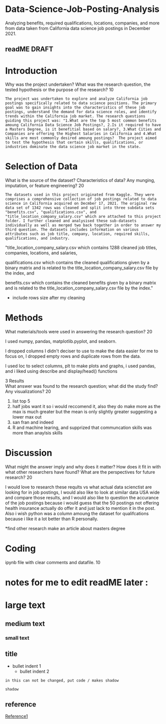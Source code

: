 # Data-Science-Job-Posting-Analysis
Analyzing benefits, required  qualifications, locations, companies, and more from data taken from California data science job postings in December 2021.


## readME DRAFT 
# Introduction	
Why was the project undertaken? What was the research question, the tested hypothesis or the purpose of the research?	10

    The project was undertaken to explore and analyze California job postings specifically related to data science positions. The primary goal was to gain insights into the characteristics of these job postings, understand the demand for data science roles, and identify trends within the California job market. The research questions guiding this project was: "1.What are the top 5 most common benefits amoung California Data Science Job Postings?, 2.Is it required to have a Masters Degree, is it benefitial based on salary?, 3.What Cities and Companies are offering the Highest Salaries in California and 4.What skills are most commonly desired amoung postings?  The project aimed to test the hypothesis that certain skills, qualifications, or industries dominate the data science job market in the state.

# Selection of Data	
What is the source of the dataset? Characteristics of data? Any munging, imputation, or feature engineering?	20

    The datasets used in this project originated from Kaggle. They were comprises a comprehensive collection of job postings related to data science in California acquired on Decmber 17, 2021. The original raw data set of 1342 rows was cleaned and split into three subdata sets "benefits.csv", "qualifications.csv", and "title_location_company_salary.csv" which are attached to this project folder. I further cleaned and analysised these sub-datasets individually as well as merged two back together in order to answer my third question. The datasets includes information on various attributes such as job title, company, location, required skills, qualifications, and industry.
    
"title_location_company_salary.csv which contains 1288 cleaned job titles, companies, locations, and salaries,

qualifications.csv which contains the cleaned qualifications given by a binary matrix and is related to the title_location_company_salary.csv file by the index, and

benefits.csv which contains the cleaned benefits given by a binary matrix and is related to the title_location_company_salary.csv file by the index."

* include rows size after my cleaning 

# Methods	
What materials/tools were used in answering the research question?	20

I used numpy, pandas, matplotlib.pyplot, and seaborn. 

I dropped columns I didn't deciser to use to make the data easier for me to focus on, I dropped empty rows and duplicate rows from the data. 

I used loc to select columns, plt to make plots and graphs, i used pandas, and i liked using describe and display/head() functions 

3 Results	
What answer was found to the research question; what did the study find? Any visualizations?	20

1. list top 5 
2. half jobs want it so i would reccomend it, also they do make more as the max is much greater but the mean is only slightly greater suggesting a lower max out 
3. san fran and indeed 
4. R and machine learing, and supprized that communcation skills was more than anaylsis skills 

# Discussion	
What might the answer imply and why does it matter? How does it fit in with what other researchers have found? What are the perspectives for future research?	20

I would love to research these reqults vs what actual data scienctist are looking for in job postings, I would also like to look at similar data USA wide and compare those results, and I would also like to question the accurance of the job postings because i would guess that the 50 postings not offering health insurance actually do offer it and just lack to mention it in the post. Also i wish python was a column amoung the dataset for qualifcations because i like it a lot better than R personally. 

*find other research make an article about masters degree 

# Coding	
ipynb file with clear comments and datafile.	10

# notes for me to edit readME later : 

# large text 
## medium text 
### small text 

## title 
- bullet indent 1
  - bullet indent 2 

` in this can not be changed, put code / makes shadow `

```
shadow
```

## reference 
[Reference1](link)
